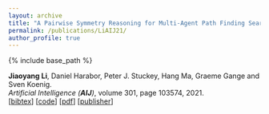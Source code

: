 ```yaml
---
layout: archive
title: "A Pairwise Symmetry Reasoning for Multi-Agent Path Finding Search"
permalink: /publications/LiAIJ21/
author_profile: true
---
```


{% include base_path %}

**Jiaoyang Li**, Daniel Harabor, Peter J. Stuckey, Hang Ma, Graeme Gange and Sven Koenig.       
<i>Artificial Intelligence (**AIJ**)</i>, volume 301, page 103574, 2021.          
[<a href="javascript:void(0)" onclick="(function(target, id) { if ($('#' + id).css('display') == 'block') { $('#' + id).hide('fast'); $(target).text('bibtex') } else { $('#' + id).show('fast'); $(target).text('bibtex▲') } })(this, 'bibtex-LiAIJ21');">bibtex</a>]
[[code](https://github.com/Jiaoyang-Li/CBSH2-RTC)] 
[[pdf](https://jiaoyang-li.github.io/files/2021-AIJ.pdf)]
[[publisher](https://doi.org/10.1016/j.artint.2021.103574)]
<div id="bibtex-LiAIJ21" style="display:none">
<pre>@article{LiAIJ21,
  author    = {Jiaoyang Li and Daniel Harabor and Peter J. Stuckey and Hang Ma and Graeme Gange and Sven Koenig},
  title     = {Pairwise Symmetry Reasoning for Multi-Agent Path Finding Search},
  journal   = {Artificial Intelligence},
  volume    = {301},
  pages     = {103574},
  year      = {2021},
  doi       = {https://doi.org/10.1016/j.artint.2021.103574},
}
</pre></div> 
